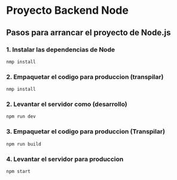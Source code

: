 #  Proyecto Backend Node
## Pasos para arrancar el proyecto de Node.js
### 1. Instalar  las dependencias de Node
```
nmp install
```
### 2. Empaquetar el codigo para produccion (transpilar)
```
nmp install
```
### 2. Levantar el servidor como (desarrollo)
```
npm run dev
```
### 3. Empaquetar el codigo para produccion (Transpilar)
```
npm run build
```
### 4. Levantar el servidor para produccion
```
npm start
```